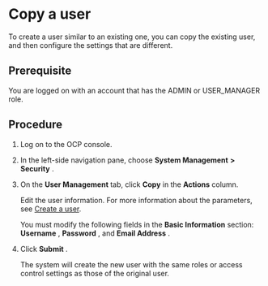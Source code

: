 Copy a user 
================================

To create a user similar to an existing one, you can copy the existing user, and then configure the settings that are different. 

**Prerequisite** 
-------------------------------------

You are logged on with an account that has the ADMIN or USER_MANAGER role.

Procedure 
------------------------------

1. Log on to the OCP console.

   

2. In the left-side navigation pane, choose **System Management** **\>** **Security** .

   

3. On the **User Management** tab, click **Copy** in the **Actions** column. 

   Edit the user information. For more information about the parameters, see [Create a user](5.create-a-user-1.md). 

   You must modify the following fields in the **Basic Information** section: **Username** , **Password** , and **Email Address** .
   

4. Click **Submit** . 

   The system will create the new user with the same roles or access control settings as those of the original user.
   



